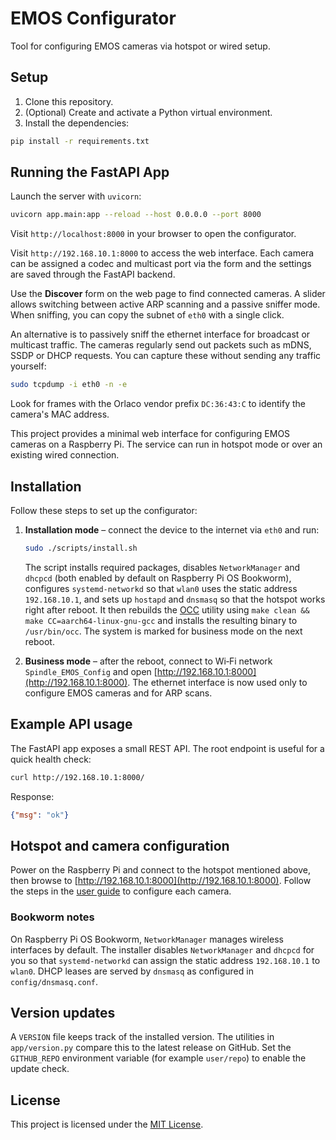 # EMOS Configurator

Tool for configuring EMOS cameras via hotspot or wired setup.

## Setup

1. Clone this repository.
2. (Optional) Create and activate a Python virtual environment.
3. Install the dependencies:

```bash
pip install -r requirements.txt
```

## Running the FastAPI App

Launch the server with `uvicorn`:

```bash
uvicorn app.main:app --reload --host 0.0.0.0 --port 8000
```

Visit `http://localhost:8000` in your browser to open the configurator.

Visit `http://192.168.10.1:8000` to access the web interface. Each camera can be
assigned a codec and multicast port via the form and the settings are saved
through the FastAPI backend.

Use the **Discover** form on the web page to find connected cameras. A slider
allows switching between active ARP scanning and a passive sniffer mode. When
sniffing, you can copy the subnet of `eth0` with a single click.

An alternative is to passively sniff the ethernet interface for broadcast or
multicast traffic. The cameras regularly send out packets such as mDNS, SSDP or
DHCP requests. You can capture these without sending any traffic yourself:

```bash
sudo tcpdump -i eth0 -n -e
```

Look for frames with the Orlaco vendor prefix `DC:36:43:C` to identify the
camera's MAC address.

This project provides a minimal web interface for configuring EMOS cameras on a Raspberry Pi. The service can run in hotspot mode or over an existing wired connection.

## Installation

Follow these steps to set up the configurator:

1. **Installation mode** – connect the device to the internet via `eth0` and run:

   ```bash
   sudo ./scripts/install.sh
   ```

   The script installs required packages, disables `NetworkManager` and
   `dhcpcd` (both enabled by default on Raspberry Pi OS Bookworm), configures
   `systemd-networkd` so that `wlan0` uses the static address `192.168.10.1`,
   and sets up `hostapd` and `dnsmasq` so that the hotspot works right after
   reboot. It then rebuilds the [OCC](https://github.com/Codemonkey1973/OCC)
   utility using `make clean && make CC=aarch64-linux-gnu-gcc` and installs the
   resulting binary to `/usr/bin/occ`. The system is marked for business mode on
   the next reboot.

2. **Business mode** – after the reboot, connect to Wi‑Fi network `Spindle_EMOS_Config` and open [http://192.168.10.1:8000](http://192.168.10.1:8000). The ethernet interface is now used only to configure EMOS cameras and for ARP scans.

## Example API usage

The FastAPI app exposes a small REST API. The root endpoint is useful for a quick health check:

```bash
curl http://192.168.10.1:8000/
```

Response:

```json
{"msg": "ok"}
```

## Hotspot and camera configuration

Power on the Raspberry Pi and connect to the hotspot mentioned above, then browse to [http://192.168.10.1:8000](http://192.168.10.1:8000). Follow the steps in the [user guide](userguide.md) to configure each camera.

### Bookworm notes

On Raspberry Pi OS Bookworm, `NetworkManager` manages wireless interfaces by default. The installer disables `NetworkManager` and `dhcpcd` for you so that `systemd-networkd` can assign the static address `192.168.10.1` to `wlan0`. DHCP leases are served by `dnsmasq` as configured in `config/dnsmasq.conf`.

## Version updates

A `VERSION` file keeps track of the installed version. The utilities in `app/version.py` compare this to the latest release on GitHub. Set the `GITHUB_REPO` environment variable (for example `user/repo`) to enable the update check.



## License

This project is licensed under the [MIT License](LICENSE).



